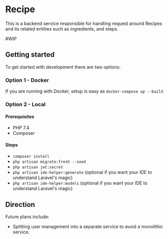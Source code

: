 # Recipe
This is a backend service responsible for handling request around Recipes and its related entities such as 
ingredients, and steps. 

#WIP
## Getting started
To get started with development there are two options:

### Option 1 - Docker
If you are running with Docker, setup is easy as 
`docker-compose up --build`

### Option 2 - Local


#### Prerequisites

- PHP 7.4
- Composer


#### Steps

- `composer install`
- `php artisan migrate:fresh --seed`
- `php artisan jwt:secret`
- `php artisan ide-helper:generate` (optional if you want your IDE to understand Laravel's magic)
- `php artisan ide-helper:models` (optional if you want your IDE to understand Laravel's magic)

## Direction
Future plans include:
 - Splitting user management into a separate service to avoid a monolithic service.
